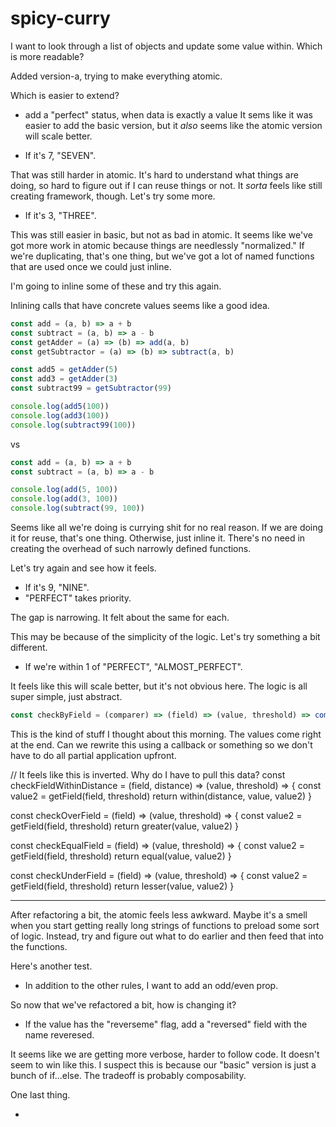 # spicy-curry

I want to look through a list of objects and update some value within.  Which is
more readable?

Added version-a, trying to make everything atomic.


Which is easier to extend?
* add a "perfect" status, when data is exactly a value
It sems like it was easier to add the basic version, but it _also_ seems like
the atomic version will scale better.

* If it's 7, "SEVEN".

That was still harder in atomic.  It's hard to understand what things are doing,
so hard to figure out if I can reuse things or not.  It _sorta_ feels like still
creating framework, though.  Let's try some more.

* If it's 3, "THREE".

This was still easier in basic, but not as bad in atomic.  It seems like we've
got more work in atomic because things are needlessly "normalized."  If we're
duplicating, that's one thing, but we've got a lot of named functions that are
used once we could just inline.

I'm going to inline some of these and try this again.

Inlining calls that have concrete values seems like a good idea.


```js
const add = (a, b) => a + b
const subtract = (a, b) => a - b
const getAdder = (a) => (b) => add(a, b)
const getSubtractor = (a) => (b) => subtract(a, b)

const add5 = getAdder(5)
const add3 = getAdder(3)
const subtract99 = getSubtractor(99)

console.log(add5(100))
console.log(add3(100))
console.log(subtract99(100))
```

vs

```js
const add = (a, b) => a + b
const subtract = (a, b) => a - b

console.log(add(5, 100))
console.log(add(3, 100))
console.log(subtract(99, 100))
```

Seems like all we're doing is currying shit for no real reason.  If we are
doing it for reuse, that's one thing.  Otherwise, just inline it.  There's no
need in creating the overhead of such narrowly defined functions.

Let's try again and see how it feels.

* If it's 9, "NINE".
* "PERFECT" takes priority.


The gap is narrowing.  It felt about the same for each.

This may be because of the simplicity of the logic.  Let's try something a bit
different.

* If we're within 1 of "PERFECT", "ALMOST_PERFECT".

It feels like this will scale better, but it's not obvious here.  The logic is
all super simple, just abstract.


```js
const checkByField = (comparer) => (field) => (value, threshold) => comparer(value, threshold[field])
```
This is the kind of stuff I thought about this morning.  The values come right
at the end.  Can we rewrite this using a callback or something so we don't have
to do all partial application upfront.



// It feels like this is inverted.  Why do I have to pull this data?
const checkFieldWithinDistance = (field, distance) =>
  (value, threshold) =>
  {
    const value2 = getField(field, threshold)
    return within(distance, value, value2)
  }

const checkOverField = (field) =>
  (value, threshold) =>
  {
    const value2 = getField(field, threshold)
    return greater(value, value2)
  }

const checkEqualField = (field) =>
  (value, threshold) =>
  {
    const value2 = getField(field, threshold)
    return equal(value, value2)
  }

const checkUnderField = (field) =>
  (value, threshold) =>
  {
    const value2 = getField(field, threshold)
    return lesser(value, value2)
  }


---

After refactoring a bit, the atomic feels less awkward.  Maybe it's a smell when
you start getting really long strings of functions to preload some sort of
logic.  Instead, try and figure out what to do earlier and then feed that into
the functions.


Here's another test.

* In addition to the other rules, I want to add an odd/even prop.


So now that we've refactored a bit, how is changing it?

* If the value has the "reverseme" flag, add a "reversed" field with the name
    reveresed.


It seems like we are getting more verbose, harder to follow code.  It doesn't
seem to win like this.  I suspect this is because our "basic" version is just a
bunch of if...else.  The tradeoff is probably composability.

One last thing.

*

